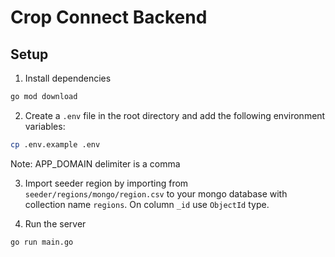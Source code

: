 # Crop Connect Backend

## Setup

1. Install dependencies

```bash
go mod download
```

2. Create a `.env` file in the root directory and add the following environment variables:

```bash
cp .env.example .env
```

Note: APP_DOMAIN delimiter is a comma

3. Import seeder region by importing from `seeder/regions/mongo/region.csv` to your mongo database with collection name `regions`. On column `_id` use `ObjectId` type.

4. Run the server

```bash
go run main.go
```
